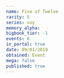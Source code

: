 ```yaml
---
name: Five of Twelve
rarity: 5
series: voy
memory_alpha:
bigbook_tier: -1
events: 0
in_portal: true
date: 09/01/2019
obtained: Event
mega: false
published: true
---
```



